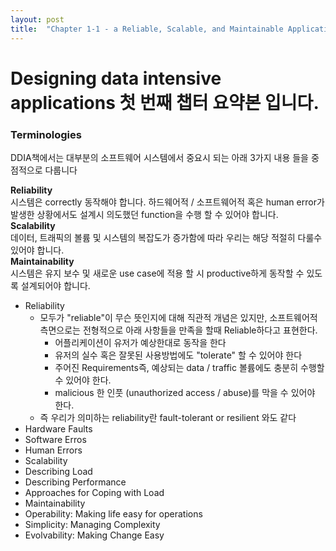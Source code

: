 ```yaml
---
layout: post
title:  "Chapter 1-1 - a Reliable, Scalable, and Maintainable Applications"
---
```


# Designing data intensive applications 첫 번째 챕터 요약본 입니다.

### Terminologies
DDIA책에서는 대부분의 소프트웨어 시스템에서 중요시 되는 아래 3가지 내용 들을 중점적으로 다룹니다

**Reliability** <br /> 시스템은 correctly 동작해야 합니다. 하드웨어적 / 소프트웨어적 혹은 human error가 발생한 상황에서도 설계시 의도했던 function을 수행 할 수 있어야 합니다.<br />
**Scalability** <br /> 데이터, 트래픽의 볼륨 및 시스템의 복잡도가 증가함에 따라 우리는 해당 적절히 다룰수 있어야 합니다.<br />
**Maintainability** <br /> 시스템은 유지 보수 및 새로운 use case에 적용 할 시 productive하게 동작할 수 있도록 설계되어야 합니다.

- Reliability
  - 모두가 "reliable"이 무슨 뜻인지에 대해 직관적 개념은 있지만, 소프트웨어적 측면으로는 전형적으로 아래 사항들을 만족을 할때 Reliable하다고 표현한다.
    - 어플리케이션이 유저가 예상한대로 동작을 한다
    - 유저의 실수 혹은 잘못된 사용방법에도 "tolerate" 할 수 있어야 한다
    - 주어진 Requirements즉, 예상되는 data / traffic 볼륨에도 충분히 수행할 수 있어야 한다.
    - malicious 한 인풋 (unauthorized access / abuse)를 막을 수 있어야 한다.
  - 즉 우리가 의미하는 reliability란 fault-tolerant or resilient 와도 같다
- Hardware Faults
- Software Erros
- Human Errors
- Scalability
- Describing Load
- Describing Performance
- Approaches for Coping with Load
- Maintainability
- Operability: Making life easy for operations
- Simplicity: Managing Complexity
- Evolvability: Making Change Easy
